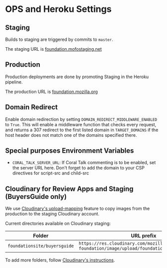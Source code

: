 # OPS and Heroku Settings

## Staging

Builds to staging are triggered by commits to `master`.

The staging URL is [foundation.mofostaging.net](https://foundation.mofostaging.net)

## Production

Production deployments are done by promoting Staging in the Heroku pipeline.

The production URL is [foundation.mozilla.org](https://foundation.mozilla.org)

## Domain Redirect

Enable domain redirection by setting `DOMAIN_REDIRECT_MIDDLEWARE_ENABLED` to `True`. This will enable a middleware function that checks every request, and returns a 307 redirect to the first listed domain in `TARGET_DOMAINS` if the host header does not match one of the domains specified there.

## Special purposes Environment Variables

- `CORAL_TALK_SERVER_URL`: If Coral Talk commenting is to be enabled, set the server URL here. Don't forget to add the domain to your CSP directives for script-src and child-src

## Cloudinary for Review Apps and Staging (BuyersGuide only)

We use [Cloudinary's upload-mapping](https://cloudinary.com/documentation/django_image_and_video_upload#django_forms_and_models) feature to copy images from the production to the staging Cloudinary account.

Current directories available on Cloudinary staging:

Folder | URL prefix
--- | ---
`foundationsite/buyersguide` | `https://res.cloudinary.com/mozilla-foundation/image/upload/foundationsite/buyersguide/`

To add more folders, follow [Cloudinary's instructions](https://cloudinary.com/documentation/fetch_remote_images#auto_upload_remote_resources).
